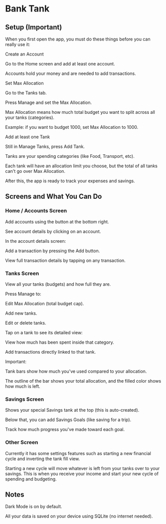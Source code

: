 # Bank Tank
## Setup (Important)
When you first open the app, you must do these things before you can really use it:

Create an Account

Go to the Home screen and add at least one account.

Accounts hold your money and are needed to add transactions.

Set Max Allocation

Go to the Tanks tab.

Press Manage and set the Max Allocation.

Max Allocation means how much total budget you want to split across all your tanks (categories).

Example: if you want to budget 1000, set Max Allocation to 1000.

Add at least one Tank

Still in Manage Tanks, press Add Tank.

Tanks are your spending categories (like Food, Transport, etc).

Each tank will have an allocation limit you choose, but the total of all tanks can't go over Max Allocation.

After this, the app is ready to track your expenses and savings.

## Screens and What You Can Do
### Home / Accounts Screen
Add accounts using the button at the bottom right.

See account details by clicking on an account.

In the account details screen:

Add a transaction by pressing the Add button.

View full transaction details by tapping on any transaction.

### Tanks Screen
View all your tanks (budgets) and how full they are.

Press Manage to:

Edit Max Allocation (total budget cap).

Add new tanks.

Edit or delete tanks.

Tap on a tank to see its detailed view:

View how much has been spent inside that category.

Add transactions directly linked to that tank.

Important:

Tank bars show how much you've used compared to your allocation.

The outline of the bar shows your total allocation, and the filled color shows how much is left.

### Savings Screen
Shows your special Savings tank at the top (this is auto-created).

Below that, you can add Savings Goals (like saving for a trip).

Track how much progress you've made toward each goal.

### Other Screen
Currently it has some settings features such as starting a new financial cycle and inverting the tank fill view.

Starting a new cycle will move whatever is left from your tanks over to your savings. This is when you receive your income and start your new cycle of spending and budgeting.

## Notes
Dark Mode is on by default.

All your data is saved on your device using SQLite (no internet needed).
